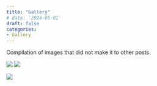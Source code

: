 ```yaml
---
title: "Gallery"
# date: '2024-05-01'
draft: false
categories: 
- Gallery
---
```


Compilation of images that did not make it to other posts.

![](../../../posts/boundary-wall/parabolic.gif)
![](../../../posts/boundary-wall/billar3.png)
<!-- ![](../../../posts/boundary-wall/beam_splitter.png) -->
![](../../../posts/boundary-wall/feature.gif)
<!-- ![](../../../posts/boundary-wall/lattice.png) -->
<!-- ![](../../../posts/boundary-wall/lattice_defects.png) -->